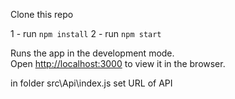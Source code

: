 Clone this repo

1 - run  `npm install`
2 - run  `npm start`

Runs the app in the development mode.<br>
Open [http://localhost:3000](http://localhost:3000) to view it in the browser.

in folder  src\Api\index.js  set URL  of API 
